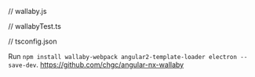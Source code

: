 // wallaby.js

// wallabyTest.ts

// tsconfig.json

Run `npm install wallaby-webpack angular2-template-loader electron --save-dev`.
https://github.com/chgc/angular-nx-wallaby
